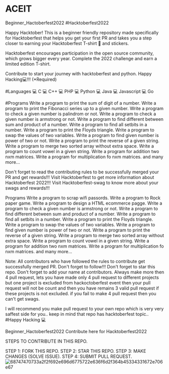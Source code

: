 # ACEIT
Beginner_Hactoberfest2022
#Hacktoberfest2022

Happy Hacktober! This is a beginner friendly repository made specifically for Hacktoberfest that helps you get your first PR and takes you a step closer to earning your Hacktoberfest T-shirt 👕 and stickers.

Hacktoberfest encourages participation in the open source community, which grows bigger every year. Complete the 2022 challenge and earn a limited edition T-shirt.

Contribute to start your journey with hacktoberfest and python. Happy Hacking💻!!! (*Required)

#Languages 💻 C 💻 C++ 💻 PHP 💻 Python 💻 Java 💻 Javascript 💻 Go

#Programs Write a program to print the sum of digit of a number. Write a program to print the Fibonacci series up to a given number. Write a program to check a given number is palindrom or not. Write a program to check a given number is armstrong or not. Write a program to find different between sum and product of a number. Write a program to find all setbits in a number. Write a program to print the Floyds triangle. Write a program to swap the values of two variables. Write a program to find given number is power of two or not. Write a program to print the reverse of a given string. Write a program to merge two sorted array without extra space. Write a program to count vowel in a given string. Write a program for addition two nxm matrices. Write a program for multiplication fo nxm matrices. and many more...

Don't forget to read the contributing rules to be successfully merged your PR and get rewards!!! Visit Hacktoberfest to get more information about Hacktoberfest 2022!!! Visit Hacktoberfest-swag to know more about your swags and rewards!!!

Programs
Write a program to scrap wifi passords.
Write a program to Rock paper game.
Write a program to design a HTML ecommerce pagge.
Write a program to check a given number is armstrong or not.
Write a program to find different between sum and product of a number.
Write a program to find all setbits in a number.
Write a program to print the Floyds triangle.
Write a program to swap the values of two variables.
Write a program to find given number is power of two or not.
Write a program to print the reverse of a given string.
Write a program to merge two sorted array without extra space.
Write a program to count vowel in a given string.
Write a program for addition two nxm matrices.
Write a program for multiplication fo nxm matrices.
and many more...

Note: All contributors who have followed the rules to contribute get successfully merged PR. Don't forget to follow!!! Don't forget to star this repo. Don't forget to add your name at contributors. Always make more then 4 pull request, lets you have made only 4 pull request to different projects but one project is excluded from hackoctoberfest event then your pull request will not be count and then you have remains 3 valid pull request if these projects is not excluded. if you fail to make 4 pull request then you can't get swags.

I will recommend you make pull request to your own repo which is very very saffest side for you.. keep in mind that repo has hacktoberfest topic.. #Happy Hacking 💻

Beginner_Hactoberfest2022
Contribute here for Hacktoberfest2022

STEPS TO CONTRIBUTE IN THIS REPO.

STEP 1: FORK THIS REPO. STEP 2: STAR THIS REPO. STEP 3: MAKE CHANGES (SOLVE ISSUE). STEP 4: SUBMIT PULL REQUEST.![68747470733a2f2f692e696d6775722e636f6d2f364b45334331672e706e67](https://user-images.githubusercontent.com/115478653/199320224-0aa21d6a-e60d-4723-8b38-fb16bc02f005.png)

